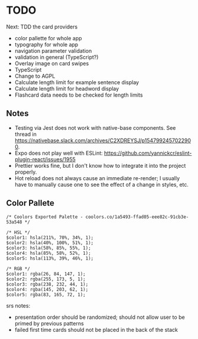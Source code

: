 # TODO

Next: TDD the card providers

* color pallette for whole app
* typography for whole app
* navigation parameter validation
* validation in general (TypeScript?)
* Overlay image on card swipes
* TypeScript
* Change to AGPL
* Calculate length limit for example sentence display
* Calculate length limit for headword display
* Flashcard data needs to be checked for length limits

## Notes

* Testing via Jest does not work with native-base components. See thread in https://nativebase.slack.com/archives/C2XDREYSJ/p1547992457022900.
* Expo does not play well with ESLint: https://github.com/yannickcr/eslint-plugin-react/issues/1955
* Prettier works fine, but I don't know how to integrate it into the project properly.
* Hot reload does not always cause an immediate re-render; I usually have to manually cause one to see the effect of a change in styles, etc.

## Color Pallete

    /* Coolors Exported Palette - coolors.co/1a5493-ffad05-eee82c-91cb3e-53a548 */

    /* HSL */
    $color1: hsla(211%, 70%, 34%, 1);
    $color2: hsla(40%, 100%, 51%, 1);
    $color3: hsla(58%, 85%, 55%, 1);
    $color4: hsla(85%, 58%, 52%, 1);
    $color5: hsla(113%, 39%, 46%, 1);

    /* RGB */
    $color1: rgba(26, 84, 147, 1);
    $color2: rgba(255, 173, 5, 1);
    $color3: rgba(238, 232, 44, 1);
    $color4: rgba(145, 203, 62, 1);
    $color5: rgba(83, 165, 72, 1);

srs notes:

* presentation order should be randomized; should not allow user to be primed by previous patterns
* failed first time cards should not be placed in the back of the stack
